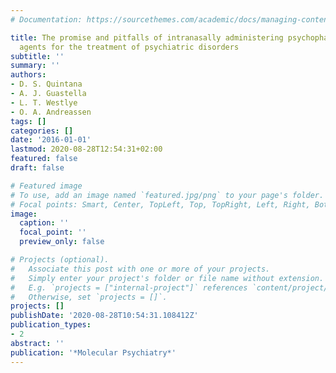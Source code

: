 ```yaml
---
# Documentation: https://sourcethemes.com/academic/docs/managing-content/

title: The promise and pitfalls of intranasally administering psychopharmacological
  agents for the treatment of psychiatric disorders
subtitle: ''
summary: ''
authors:
- D. S. Quintana
- A. J. Guastella
- L. T. Westlye
- O. A. Andreassen
tags: []
categories: []
date: '2016-01-01'
lastmod: 2020-08-28T12:54:31+02:00
featured: false
draft: false

# Featured image
# To use, add an image named `featured.jpg/png` to your page's folder.
# Focal points: Smart, Center, TopLeft, Top, TopRight, Left, Right, BottomLeft, Bottom, BottomRight.
image:
  caption: ''
  focal_point: ''
  preview_only: false

# Projects (optional).
#   Associate this post with one or more of your projects.
#   Simply enter your project's folder or file name without extension.
#   E.g. `projects = ["internal-project"]` references `content/project/deep-learning/index.md`.
#   Otherwise, set `projects = []`.
projects: []
publishDate: '2020-08-28T10:54:31.108412Z'
publication_types:
- 2
abstract: ''
publication: '*Molecular Psychiatry*'
---
```

